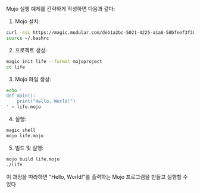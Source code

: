 Mojo 실행 예제를 간략하게 작성하면 다음과 같다:

1. Mojo 설치:
```bash
curl -ssL https://magic.modular.com/deb1a2bc-5021-4225-a1a8-58bfeef3f387 | bash
source ~/.bashrc
```

2. 프로젝트 생성:
```bash
magic init life --format mojoproject
cd life
```

3. Mojo 파일 생성:
```bash
echo '
def main():
    print("Hello, World!")
' > life.mojo
```

4. 실행:
```bash
magic shell
mojo life.mojo
```

5. 빌드 및 실행:
```bash
mojo build life.mojo
./life
```

이 과정을 따라하면 "Hello, World!"를 출력하는 Mojo 프로그램을 만들고 실행할 수 있다
